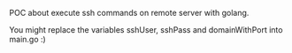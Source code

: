 POC about execute ssh commands on remote server with golang.

You might replace the variables sshUser, sshPass and domainWithPort into main.go :)
